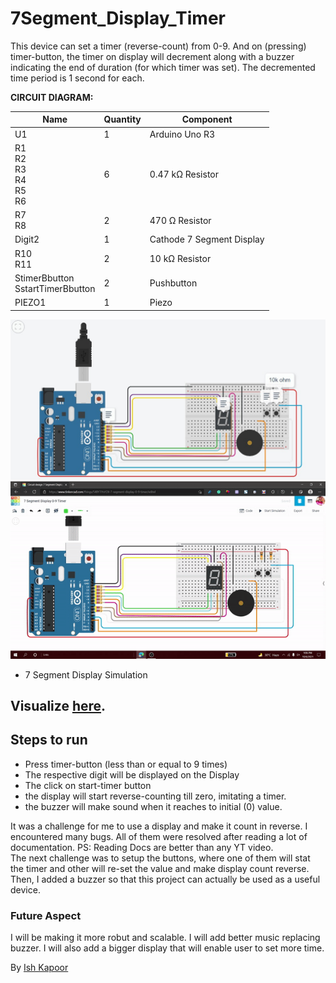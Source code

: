 # 7Segment_Display_Timer
This device can set a timer (reverse-count) from 0-9. And on (pressing) timer-button, the timer on display will decrement along with a buzzer indicating the end of duration (for which timer was set). The decremented time period is 1 second for each.

**CIRCUIT DIAGRAM:** <br>

| Name                                	| Quantity 	| Component                 	|
|-------------------------------------	|----------	|---------------------------	|
| U1                                  	|     1    	| Arduino Uno R3            	|
| R1<br>R2<br>R3<br>R4<br>R5<br>R6    	|     6    	| 0.47 kΩ Resistor          	|
| R7<br>R8                            	|     2    	| 470 Ω Resistor            	|
| Digit2                              	|     1    	| Cathode 7 Segment Display 	|
| R10<br>R11                          	|     2    	| 10 kΩ Resistor            	|
| StimerBbutton<br>SstartTimerBbutton 	|     2    	| Pushbutton                	|
| PIEZO1                              	|     1    	| Piezo                     	|

![Snapshot of Circuit](./Circuit.jpeg "Snapshot of 7 Segment Display Timer")
![Snapshot of Circuit](./circuit.gif "Giphy of 7 Segment Display Timer")
 - 7 Segment Display Simulation <br>

## Visualize [here](https://www.tinkercad.com/things/54BY7iYxYZ4-7-segment-display-0-9-timer).

## Steps to run
* Press timer-button (less than or equal to 9 times)
* The respective digit will be displayed on the Display
* The click on start-timer button
* the display will start reverse-counting till zero, imitating a timer.
* the buzzer will make sound when it reaches to initial (0) value.

It was a challenge for me to use a display and make it count in reverse. I encountered many bugs. All of them were resolved after reading a lot of documentation. PS: Reading Docs are better than any YT video.
<br>
The next challenge was to setup the buttons, where one of them will stat the timer and other will re-set the value and make display count reverse. Then, I added a buzzer so that this project can actually be used as a useful device.

### Future Aspect
I will be making it more robut and scalable. I will add better music replacing buzzer. I will also add a bigger display that will enable user to set more time.

By [Ish Kapoor](https://github.com/ishkapoor2000/)